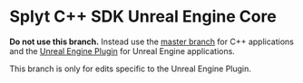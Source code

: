 # Splyt C++ SDK Unreal Engine Core

**Do not use this branch.** Instead use the [master branch](https://github.com/splytanalytics/splyt-cpp) for C++ applications and the [Unreal Engine Plugin](https://github.com/splytanalytics/splyt-unreal) for Unreal Engine applications.

This branch is only for edits specific to the Unreal Engine Plugin.